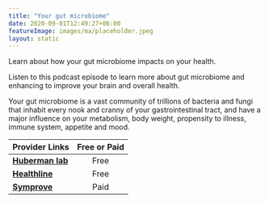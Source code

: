 ```yaml
---
title: "Your gut microbiome"
date: 2020-09-01T12:49:27+06:00
featureImage: images/ma/placeholder.jpeg
layout: static
---
```


Learn about how your gut microbiome impacts on your health.

Listen to this podcast episode to learn more about gut microbiome and enhancing to improve your brain and overall health.

Your gut microbiome is a vast community of trillions of bacteria and fungi that inhabit every nook and cranny of your gastrointestinal tract, and have a major influence on your metabolism, body weight, propensity to illness, immune system, appetite and mood.

| Provider Links      | Free or Paid  |  
| :-----------          | :--------------:      |  
| [**Huberman lab**](https://hubermanlab.com/how-to-enhance-your-gut-microbiome-for-brain-and-overall-health/) | Free | 
| [**Healthline**](https://www.healthline.com/nutrition/microbiome-diet#guidelines) | Free | 
| [**Symprove**](https://www.symprove.com/) | Paid | 
  

<br/><br/>






